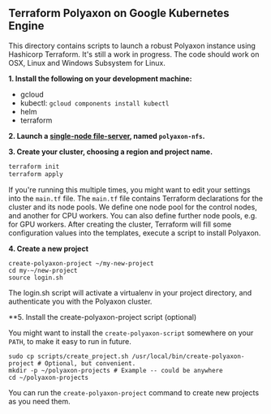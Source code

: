 Terraform Polyaxon on Google Kubernetes Engine
----------------------------------------------

This directory contains scripts to launch a robust Polyaxon instance using
Hashicorp Terraform. It's still a work in progress. The code should work on
OSX, Linux and Windows Subsystem for Linux.

**1. Install the following on your development machine:**

* gcloud
* kubectl: `gcloud components install kubectl`
* helm
* terraform

**2. Launch a [single-node file-server](https://console.cloud.google.com/launcher/details/click-to-deploy-images/singlefs), named `polyaxon-nfs`.**

**3. Create your cluster, choosing a region and project name.**

```bash
terraform init    
terraform apply
```

If you're running this multiple times, you might want to edit your settings into the `main.tf` file. The `main.tf` file contains Terraform declarations for the cluster and its node pools. We define one node pool for the control nodes, and another for CPU workers. You can also define further node pools, e.g. for GPU workers. After creating the cluster, Terraform will fill some configuration values into the templates, execute a script to install Polyaxon.

**4. Create a new project**

```
create-polyaxon-project ~/my-new-project
cd my-~/new-project
source login.sh
```

The login.sh script will activate a virtualenv in your project directory, and authenticate you with the Polyaxon cluster.

**5. Install the create-polyaxon-project script (optional)

You might want to install the `create-polyaxon-script` somewhere on your `PATH`, to make it easy to run in future.

```
sudo cp scripts/create_project.sh /usr/local/bin/create-polyaxon-project # Optional, but convenient.
mkdir -p ~/polyaxon-projects # Example -- could be anywhere
cd ~/polyaxon-projects
```

You can run the `create-polyaxon-project` command to create new projects as you need them.
